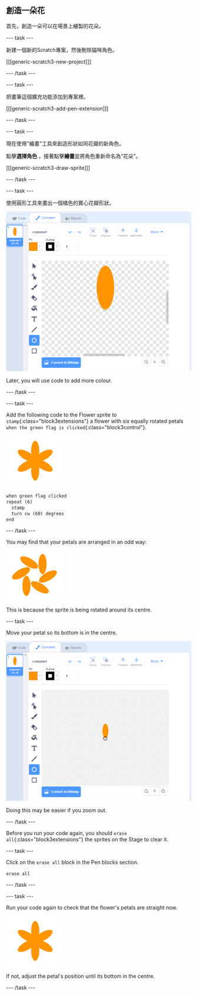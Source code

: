 ## 創造一朵花

首先，創造一朵可以在場景上繪製的花朵。

\--- task \---

新建一個新的Scratch專案，然後刪除貓咪角色。

[[[generic-scratch3-new-project]]]

\--- /task \---

\--- task \---

把畫筆這個擴充功能添加到專案裡。

[[[generic-scratch3-add-pen-extension]]]

\--- /task \---

\--- task \---

現在使用"繪畫"工具來創造形狀如同花瓣的新角色。

點擊**選擇角色** ，接著點擊**繪畫**並將角色重新命名為“花朵”。

[[[generic-scratch3-draw-sprite]]]

\--- /task \---

\--- task \---

使用圓形工具來畫出一個橘色的實心花瓣形狀。

![screenshot](images/flower-petal.png)

Later, you will use code to add more colour.

\--- /task \---

\--- task \---

Add the following code to the Flower sprite to `stamp`{:class="block3extensions"} a flower with six equally rotated petals `when the green flag is clicked`{:class="block3control"}.

![screenshot](images/flower-6-straight.png)

```blocks3
when green flag clicked
repeat (6) 
  stamp
  turn cw (60) degrees
end
```

\--- /task \---

You may find that your petals are arranged in an odd way:

![screenshot](images/flower-6-offset.png)

This is because the sprite is being rotated around its centre.

\--- task \---

Move your petal so its bottom is in the centre.

![screenshot](images/flower-crosshair-annotated.png)

Doing this may be easier if you zoom out.

\--- /task \---

Before you run your code again, you should `erase all`{:class="block3extensions"} the sprites on the Stage to clear it.

\--- task \---

Click on the `erase all` block in the Pen blocks section.

```blocks3
erase all
```

\--- /task \---

\--- task \---

Run your code again to check that the flower's petals are straight now.

![screenshot](images/flower-6-straight.png)

If not, adjust the petal's position until its bottom in the centre.

\--- /task \---